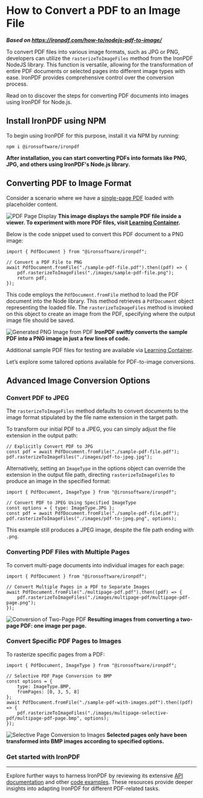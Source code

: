 # How to Convert a PDF to an Image File

***Based on <https://ironpdf.com/how-to/nodejs-pdf-to-image/>***


To convert PDF files into various image formats, such as JPG or PNG, developers can utilize the `rasterizeToImageFiles` method from the IronPDF NodeJS library. This function is versatile, allowing for the transformation of entire PDF documents or selected pages into different image types with ease. IronPDF provides comprehensive control over the conversion process.

Read on to discover the steps for converting PDF documents into images using IronPDF for Node.js.

## Install IronPDF using NPM

To begin using IronPDF for this purpose, install it via NPM by running:

```shell
npm i @ironsoftware/ironpdf
```

**After installation, you can start converting PDFs into formats like PNG, JPG, and others using IronPDF's Node.js library.**

## Converting PDF to Image Format

Consider a scenario where we have a [single-page PDF](https://www.learningcontainer.com/wp-content/uploads/2019/09/sample-pdf-file.pdf) loaded with placeholder content.

![PDF Page Display](https://ironsoftware.com/static-assets/ironpdf-nodejs/how-to/nodejs-pdf-to-image/nodejs-pdf-to-image-1.webp)
**This image displays the sample PDF file inside a viewer. To experiment with more PDF files, visit [Learning Container](https://www.learningcontainer.com/).**

Below is the code snippet used to convert this PDF document to a PNG image:

```node
import { PdfDocument } from "@ironsoftware/ironpdf";

// Convert a PDF File to PNG
await PdfDocument.fromFile("./sample-pdf-file.pdf").then((pdf) => {
    pdf.rasterizeToImageFiles("./images/sample-pdf-file.png");
    return pdf;
});
```

This code employs the `PdfDocument.fromFile` method to load the PDF document into the Node library. This method retrieves a `PdfDocument` object representing the loaded file. The `rasterizeToImageFiles` method is invoked on this object to create an image from the PDF, specifying where the output image file should be saved.

![Generated PNG Image from PDF](https://ironsoftware.com/static-assets/ironpdf-nodejs/how-to/nodejs-pdf-to-image/nodejs-pdf-to-image-2.webp)
**IronPDF swiftly converts the sample PDF into a PNG image in just a few lines of code.**

Additional sample PDF files for testing are available via [Learning Container](https://www.learningcontainer.com/sample-pdf-files-for-testing/?expand_article=1).

Let’s explore some tailored options available for PDF-to-image conversions.

## Advanced Image Conversion Options

### Convert PDF to JPEG

The `rasterizeToImageFiles` method defaults to convert documents to the image format stipulated by the file name extension in the target path.

To transform our initial PDF to a JPEG, you can simply adjust the file extension in the output path:

```node
// Explicitly Convert PDF to JPG
const pdf = await PdfDocument.fromFile("./sample-pdf-file.pdf");
pdf.rasterizeToImageFiles("./images/pdf-to-jpeg.jpg");
```

Alternatively, setting an `ImageType` in the options object can override the extension in the output file path, directing `rasterizeToImageFiles` to produce an image in the specified format:

```node
import { PdfDocument, ImageType } from "@ironsoftware/ironpdf";

// Convert PDF to JPEG Using Specified ImageType
const options = { type: ImageType.JPG };
const pdf = await PdfDocument.fromFile("./sample-pdf-file.pdf");
pdf.rasterizeToImageFiles("./images/pdf-to-jpeg.png", options);
```

This example still produces a JPEG image, despite the file path ending with `.png`.

### Converting PDF Files with Multiple Pages

To convert multi-page documents into individual images for each page:

```node
import { PdfDocument } from "@ironsoftware/ironpdf";

// Convert Multiple Pages in a PDF to Separate Images
await PdfDocument.fromFile("./multipage-pdf.pdf").then((pdf) => {
    pdf.rasterizeToImageFiles("./images/multipage-pdf/multipage-pdf-page.png");
});
```

![Conversion of Two-Page PDF](https://ironsoftware.com/static-assets/ironpdf-nodejs/how-to/nodejs-pdf-to-image/nodejs-pdf-to-image-3.webp)
**Resulting images from converting a two-page PDF: one image per page.**

### Convert Specific PDF Pages to Images

To rasterize specific pages from a PDF:

```node
import { PdfDocument, ImageType } from "@ironsoftware/ironpdf";

// Selective PDF Page Conversion to BMP
const options = {
    type: ImageType.BMP,
    fromPages: [0, 3, 5, 8]
};
await PdfDocument.fromFile("./sample-pdf-with-images.pdf").then((pdf) => {
    pdf.rasterizeToImageFiles("./images/multipage-selective-pdf/multipage-pdf-page.bmp", options);
});
```

![Selective Page Conversion to Images](https://ironsoftware.com/static-assets/ironpdf-nodejs/how-to/nodejs-pdf-to-image/nodejs-pdf-to-image-5.webp)
**Selected pages only have been transformed into BMP images according to specified options.**

### Get started with IronPDF

---

Explore further ways to harness IronPDF by reviewing its extensive [API documentation](https://ironsoftware.com/csharp/ocr/examples/javascript-integration/#api-reference) and other [code examples](https://ironsoftware.com/csharp/ocr/examples/pdf-to-image/). These resources provide deeper insights into adapting IronPDF for different PDF-related tasks.